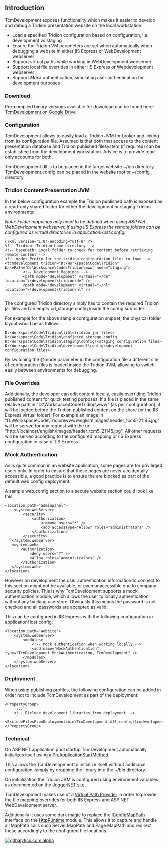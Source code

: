 ## Introduction #

TcmDevelopment exposes functionality which makes it easier to develop and debug a Tridion presentation website on the local workstation.

 * Load a specified Tridion configuration based on configuration, i.e. development vs staging
 * Ensure the Tridion VM parameters are set when automatically when debugging a website in either IIS Express or WebDevelopment webserver
 * Support virtual paths while working in WebDevelopment webserver
 * Support local file overrides in either IIS Express or Webdevelopment webserver
 * Support _Mock_ authentication, simulating user authentication for development purposes

### Download #

Pre-compiled binary versions available for download can be found here:
[TcmDevelopment on Google Drive](https://drive.google.com/folderview?id=0B7HbFVRJj_UnajBBbmJRWHFPLXc&usp=sharing)


### Configuration #

TcmDevelopment allows to easily load a Tridion JVM for broker and linking from its configuration file.
Assumed is that both that access to the content presentation database and Tridion published filesystem (if required) can be established from the development workstation.
Advice is to provide read-only accounts for both.

TcmDevelopment.dll is to be placed in the target website ~/bin directory.
TcmDevelopment.config can be placed in the website root or ~/config directory.

### Tridion Content Presentation JVM #

In the below configuration example the Tridion published path is exposed as a read-only shared folder for either the development or staging Tridion environments:

_Note: Folder mappings only need to be defined when using ASP.Net WebDevelopment webserver, if using IIS Express the remote folders can be configured as virtual directories in applicationHost.config._

    <?xml version="1.0" encoding="utf-8" ?>
    <!-- Tridion: Tridion home directory -->
    <!-- basePath: Local folder to check for content before retrieving remote content -->
    <!-- mode: Prefix for the tridion configuration files to load -->
    <tcmdevelopment tridion="D:\Workspace\Code\Tridion" basePath="D:\Workspace\Code\Tridion\www" mode="staging">
	        <!-- Development Mappings -->
	        <path mode="development" virtual="~/de" location="\\development\tridion\de" />
	        <path mode="development" virtual="~/nl" location="\\development\tridion\nl" />
          ....


The configured Tridion directory simply has to contain the required Tridion jar files and an empty cd_storage.config inside the config subfolder.

For example for the above sample configuration snippet, the physical folder layout would be as follows:

    D:\Workspace\Code\Tridion\lib\<tridion jar files>
    D:\Workspace\Code\Tridion\config\cd_storage.config
    D:\Workspace\Code\Tridion\staging\config\<staging configuration files>
    D:\Workspace\Code\Tridion\development\config\<development configuration files>

By switching the @mode parameter in the configuration file a different site of configuration files is loaded inside the Tridion JVM, allowing to switch easily between environments for debugging.

### File Overrides #

Additionally, the developer can edit content locally, easily overriding Tridion published content for quick testing purposes.
If a file is placed in the same relative path in "D:\Workspace\Code\Tridion\www" (as per configuration), it will be loaded before the Tridion published content on the share (or the IIS Express virtual folder).
For example an image in "D:\Workspace\Code\Tridion\www\english\images\header_tcm5-21145.jpg" will be served for any request with the url "http://localhost/english/images/header_tcm5_21145.jpg". All other requests will be served according to the configured mapping or IIS Express configuration in case of IIS Express.

### Mock Authentication #

As is quite common in an website application, some pages are for privileged users only. In order to ensure that these pages are never accidentally accessible, a good practice is to ensure the are blocked as part of the default web.config deployment.

A sample web.config section to a secure website section  could look like this:

    <location path="adminpanel">
	    <system.webServer>
		    <security>
			    <authorization>
				    <remove users="*" />
				    <add accessType="Allow" roles="administrators" />
			    </authorization>
		    </security>
	   </system.webServer>
	   <system.web>
		   <authorization>
			   <deny users="?" />
			   <allow roles="administrators" />
		   </authorization>
	   </system.web>
    </location>

However on development the user authentication information to connect to this section might not be available, or even unaccessible due to company security policies.
This is why TcmDevelopment supports a mock authentication module, which allows the user to locally authentication without any backing userstore.
Obviously this means the password is not checked and all passwords are accepted as valid.

This can be configured in IIS Express with the following configuration in applicationHost.config:

    <location path="Website">
	    <system.webServer>
		    <modules>
			    <!-- Mock authentication when working locally -->
			    <add name="MockAuthentication" type="TcmDevelopment.MockAuthentication, TcmDevelopment" />
		    </modules>
	    </system.webServer>
    </location>

### Deployment #

When using publishing profiles, the following configuration can be added in order not to include TcmDevelopment as part of the deployment:

    <PropertyGroup>
	    ....
	    <!-- Exclude development libraries from deployment -->
	    <ExcludeFilesFromDeployment>bin\TcmDevelopment.dll;config\tcmdevelopment.config</ExcludeFilesFromDeployment>
    </PropertyGroup>


### Technical #

On ASP.NET application pool startup TcmDevelopment automatically initializes itself using a [PreApplicationStartMethod](http://msdn.microsoft.com/en-us/library/system.web.preapplicationstartmethodattribute.aspx).

This allows the TcmDevelopment to initialize itself without additional configuration, simply by dropping the library into the ~/bin directory.

On initialization the Tridion JVM is configured using environment variables as documented on the [JuggerNET site](http://codemesh.com/products/juggernet/doc/runtime_config.html).

TcmDevelopment makes use of a [Virtual Path Provider](http://msdn.microsoft.com/en-us/library/system.web.hosting.virtualpathprovider(v=vs.110).aspx) in order to provide the file mapping overrides for both IIS Express and ASP.NET WebDevelopment server.

Additionally it uses some dark magic to replace the [IConfigMapPath](http://msdn.microsoft.com/en-us/library/system.web.configuration.iconfigmappath(v=vs.110).aspx) interface on the [HttpRuntime](http://msdn.microsoft.com/en-us/library/system.web.httpruntime(v=vs.110).aspx) module.
This allows it to capture and handle all MapPath calls such Server.MapPath and Page.MapPath and redirect these accordingly to the configured file locations.

[![githalytics.com alpha](https://cruel-carlota.pagodabox.com/cb439853d159fe1de33e3197f1caf6f7 "githalytics.com")](http://githalytics.com/github.com/TcmExtensions)
